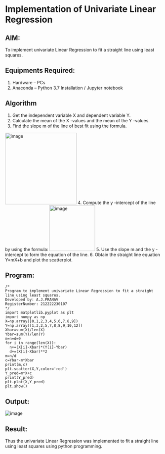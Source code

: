# Implementation of Univariate Linear Regression
## AIM:
To implement univariate Linear Regression to fit a straight line using least squares.

## Equipments Required:
1. Hardware – PCs
2. Anaconda – Python 3.7 Installation / Jupyter notebook

## Algorithm
1. Get the independent variable X and dependent variable Y.
2. Calculate the mean of the X -values and the mean of the Y -values.
3. Find the slope m of the line of best fit using the formula. 
<img width="231" alt="image" src="https://user-images.githubusercontent.com/93026020/192078527-b3b5ee3e-992f-46c4-865b-3b7ce4ac54ad.png">
4. Compute the y -intercept of the line by using the formula:
<img width="148" alt="image" src="https://user-images.githubusercontent.com/93026020/192078545-79d70b90-7e9d-4b85-9f8b-9d7548a4c5a4.png">
5. Use the slope m and the y -intercept to form the equation of the line.
6. Obtain the straight line equation Y=mX+b and plot the scatterplot.

## Program:
```
/*
Program to implement univariate Linear Regression to fit a straight line using least squares.
Developed by: A.J.PRANAV
RegisterNumber: 212222230107
*/
import matplotlib.pyplot as plt
import numpy as np
X=np.array([0,1,2,3,4,5,6,7,8,9])
Y=np.array([1,3,2,5,7,8,8,9,10,12])
Xbar=sum(X)/len(X)
Ybar=sum(Y)/len(Y)
m=n=d=0
for i in range(len(X)):
  n+=(X[i]-Xbar)*(Y[i]-Ybar)
  d+=(X[i]-Xbar)**2
m=n/d
c=Ybar-m*Xbar
print(m,c)
plt.scatter(X,Y,color='red')
Y_pred=m*X+c
print(Y_pred)
plt.plot(X,Y_pred)
plt.show()
```

## Output:
![image](https://github.com/Pranav-AJ/Find-the-best-fit-line-using-Least-Squares-Method/assets/118904526/18e49e06-c098-4a53-ba5a-e622cb526300)


## Result:
Thus the univariate Linear Regression was implemented to fit a straight line using least squares using python programming.
